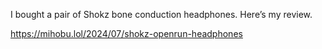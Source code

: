 I bought a pair of Shokz bone conduction headphones. Here’s my review.

[<span class="invisible">https://</span><span class="ellipsis">mihobu.lol/2024/07/shokz-openr</span><span class="invisible">un-headphones</span>](https://mihobu.lol/2024/07/shokz-openrun-headphones)